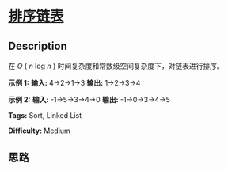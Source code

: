 # [排序链表][title]

## Description

在  _O_ ( _n_  log  _n_ ) 时间复杂度和常数级空间复杂度下，对链表进行排序。

**示例 1:**
            **输入:** 4->2->1->3    **输出:** 1->2->3->4    

**示例 2:**
            **输入:** -1->5->3->4->0    **输出:** -1->0->3->4->5


**Tags:** Sort, Linked List

**Difficulty:** Medium

## 思路

[title]: https://leetcode-cn.com/problems/sort-list
